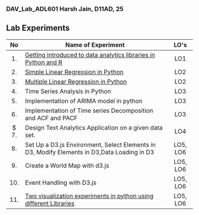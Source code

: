 ### DAV_Lab_ADL601 Harsh Jain, D11AD, 25


## Lab Experiments
| No | Name of Experiment | LO's |
| :--: | ------------------ | :----: |
| 1. | [Getting introduced to data analytics libraries in Python and R](https://github.com/NeoZ666/DAV_exp/tree/main/EXP1) | LO1 |
| 2. | [Simple Linear Regression in Python](https://github.com/NeoZ666/DAV_exp/tree/main/EXP2) | LO2 |
| 3. | [Multiple Linear Regression in Python](https://github.com/NeoZ666/DAV_exp/tree/main/EXP3) | LO2 |
| 4. | Time Series Analysis in Python | LO3 |
| 5. | Implementation of ARIMA model in python | LO3 |
| 6. | Implementation of Time series Decomposition and ACF and PACF | LO3 |
| $ 7. | Design Text Analytics Application on a given data set. | LO4 |
| 8. | Set Up a D3.js Environment, Select Elements in D3, Modify Elements in D3,Data Loading in D3 | LO5, LO6 |
| 9. | Create a World Map with d3.js |LO5, LO6 | 
| 10. | Event Handling with D3.js | LO5, LO6 |
| 11. | [Two visualization experiments in python using different Libraries](https://github.com/NeoZ666/DAV_exp/tree/main/EXP11) | LO5, LO6 |
